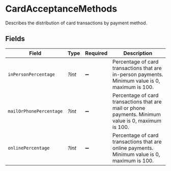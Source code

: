 # CardAcceptanceMethods

Describes the distribution of card transactions by payment method.


## Fields

| Field                                                                                                | Type                                                                                                 | Required                                                                                             | Description                                                                                          |
| ---------------------------------------------------------------------------------------------------- | ---------------------------------------------------------------------------------------------------- | ---------------------------------------------------------------------------------------------------- | ---------------------------------------------------------------------------------------------------- |
| `inPersonPercentage`                                                                                 | *?int*                                                                                               | :heavy_minus_sign:                                                                                   | Percentage of card transactions that are in-person payments. Minimum value is 0, maximum is 100.     |
| `mailOrPhonePercentage`                                                                              | *?int*                                                                                               | :heavy_minus_sign:                                                                                   | Percentage of card transactions that are mail or phone payments. Minimum value is 0, maximum is 100. |
| `onlinePercentage`                                                                                   | *?int*                                                                                               | :heavy_minus_sign:                                                                                   | Percentage of card transactions that are online payments. Minimum value is 0, maximum is 100.        |